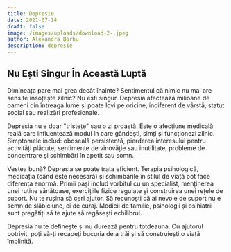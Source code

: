 ```yaml
---
title: Depresie
date: 2021-07-14
draft: false
image: /images/uploads/download-2-.jpeg
author: Alexandra Barbu
description: depresie
---
```

## Nu Ești Singur În Această Luptă

Dimineața pare mai grea decât înainte? Sentimentul că nimic nu mai are sens te însoțește zilnic? Nu ești singur. Depresia afectează milioane de oameni din întreaga lume și poate lovi pe oricine, indiferent de vârstă, statut social sau realizări profesionale.

Depresia nu e doar "tristețe" sau o zi proastă. Este o afecțiune medicală reală care influențează modul în care gândești, simți și funcționezi zilnic. Simptomele includ: oboseală persistentă, pierderea interesului pentru activități plăcute, sentimente de vinovăție sau inutilitate, probleme de concentrare și schimbări în apetit sau somn.

Vestea bună? Depresia se poate trata eficient. Terapia psihologică, medicația (când este necesară) și schimbările în stilul de viață pot face diferența enormă. Primii pași includ vorbitul cu un specialist, menținerea unei rutine sănătoase, exercițiile fizice regulate și construirea unei rețele de suport.
Nu te rușina să ceri ajutor. Să recunoști că ai nevoie de suport nu e semn de slăbiciune, ci de curaj. Medicii de familie, psihologii și psihiatrii sunt pregătiți să te ajute să regăsești echilibrul.

Depresia nu te definește și nu durează pentru totdeauna. Cu ajutorul potrivit, poți să-ți recapeți bucuria de a trăi și să construiești o viață împlinită.
